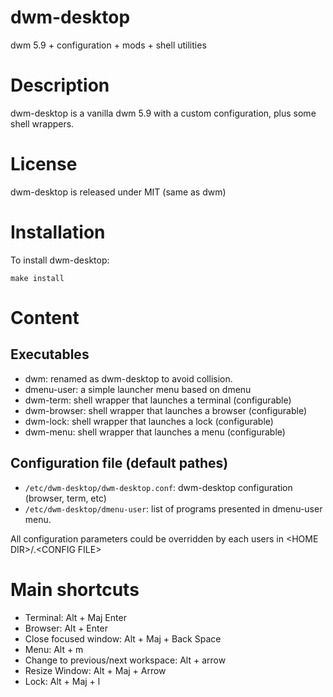 dwm-desktop
===========

dwm 5.9 + configuration + mods + shell utilities

Description
===========

dwm-desktop is a vanilla dwm 5.9 with a custom configuration, plus some shell wrappers.



License
=======

dwm-desktop is released under MIT (same as dwm)

Installation
============

To install dwm-desktop:

```
make install
```

Content
=======

Executables
-----------

* dwm: renamed as dwm-desktop to avoid collision.
* dmenu-user: a simple launcher menu based on dmenu
* dwm-term: shell wrapper that launches a terminal (configurable)
* dwm-browser: shell wrapper that launches a browser (configurable)
* dwm-lock: shell wrapper that launches a lock (configurable)
* dwm-menu: shell wrapper that launches a menu (configurable)

Configuration file (default pathes)
-----------------------------------

* `/etc/dwm-desktop/dwm-desktop.conf`: dwm-desktop configuration (browser, term, etc)
* `/etc/dwm-desktop/dmenu-user`: list of programs presented in dmenu-user menu.

All configuration parameters could be overridden by each users in \<HOME DIR\>/.\<CONFIG FILE\>

Main shortcuts
==============

* Terminal: Alt + Maj Enter
* Browser: Alt + Enter
* Close focused window: Alt + Maj + Back Space
* Menu: Alt + m
* Change to previous/next workspace: Alt + arrow
* Resize Window: Alt + Maj + Arrow
* Lock: Alt + Maj + l

